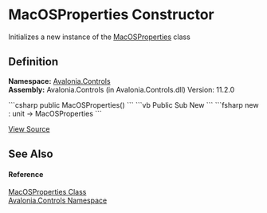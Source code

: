 # MacOSProperties Constructor


Initializes a new instance of the <a href="T_Avalonia_Controls_MacOSProperties">MacOSProperties</a> class



## Definition
**Namespace:** <a href="N_Avalonia_Controls">Avalonia.Controls</a>  
**Assembly:** Avalonia.Controls (in Avalonia.Controls.dll) Version: 11.2.0

<Tabs groupId="api-code-preview">
<TabItem value="csharp" label="C#">
```csharp
public MacOSProperties()
```
</TabItem>
<TabItem value="vb" label="VB">
```vb
Public Sub New
```
</TabItem>
<TabItem value="fsharp" label="F#">
```fsharp
new : unit -> MacOSProperties
```
</TabItem>
</Tabs>



<a href="https://github.com/AvaloniaUI/Avalonia/tree/master/src/Avalonia.Controls/Platform/MacOSProperties.cs" title="View the source code">View Source</a>



## See Also


#### Reference
<a href="T_Avalonia_Controls_MacOSProperties">MacOSProperties Class</a>  
<a href="N_Avalonia_Controls">Avalonia.Controls Namespace</a>  
